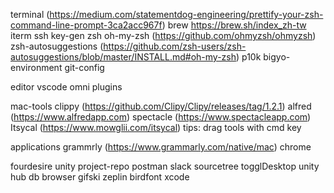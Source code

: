 terminal (https://medium.com/statementdog-engineering/prettify-your-zsh-command-line-prompt-3ca2acc967f)
  brew https://brew.sh/index_zh-tw
  iterm
  ssh key-gen
  zsh
    oh-my-zsh (https://github.com/ohmyzsh/ohmyzsh)
    zsh-autosuggestions (https://github.com/zsh-users/zsh-autosuggestions/blob/master/INSTALL.md#oh-my-zsh)
    p10k
  bigyo-environment
    git-config
  
editor
  vscode
    omni
    plugins
    
mac-tools
  clippy (https://github.com/Clipy/Clipy/releases/tag/1.2.1)
  alfred (https://www.alfredapp.com)
  spectacle (https://www.spectacleapp.com)
  Itsycal (https://www.mowglii.com/itsycal)
  tips: drag tools with cmd key
  
applications
  grammrly (https://www.grammarly.com/native/mac)
  chrome
  
fourdesire
  unity
  project-repo
  postman
  slack
  sourcetree
  togglDesktop
  unity hub
  db browser
  gifski
  zeplin
  birdfont
  xcode
